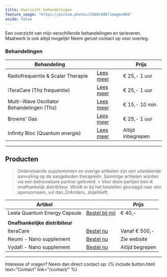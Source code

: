 ```yaml
---
title: Overzicht behandelingen
feature_image: "https://picsum.photos/2560/600?image=894"
aside: false
---
```


Een overzicht van mijn verschillende behandelingen en tarieveren. Maatwerk is ook altijd mogelijk! Neem gerust contact op voor overleg.

### Behandelingen

| **Behandeling**                            	|                         	|  **Prijs**        |
|-------------------------------------------	|------------------------	  |-----------------	|
| Radiofrequentie & Scalar Therapie         	| [Lees meer](http://#/)  	| € 25,- 1 uur    	|
| iTeraCare (Thz frequentie)                	| [Lees meer](http://#/) 	  | € 25,- 1 uur    	|
| Multi-Wave Oscillator Behandelingen (Thz) 	| [Lees meer](http://#/)   	| € 15,- 10 min   	|
| Browns' Gas                               	| [Lees meer](http://#/) 	  | € 25,- 1 uur    	|
| Infinity Bloc (Quantum energie)           	| [Lees meer](http://#/) 	  | Altijd inbegrepen 	|

---

## Producten

> Onderstaande supplementen en overige artikelen zijn een uitstekende aanvulling op de aangeboden therapieën. Sommige artikelen worden via een betrouwbare partner geleverd. > Voor deze partijen ben ik onafhankelijk distribiteur. Wordt er bij het bestellen gevraagd naar een sponsornaam, vul dan_DrAnders_ alsjeblieft.

| **Artikel**                     	|                                                      	| _Prijs_         	|
|---------------------------------	|------------------------------------------------------	|-----------------	|
| Leela Quantum Energy Capsule    	| [Bestel bij mij](/contact/)                          	| € 40,-          	|
|                                 	|                                                      	|                 	|
| **Onafhankelijke distribiteur** 	|                                                      	|                 	|
| IteraCare                       	| [Bestel nu](https://www.thzforyou.nl/producten-thz/) 	| Vanaf € 500,-   	|
| Neumi - Nano supplement         	| [Bestel nu](https://dokteranders.neumi.com/)         	| Zie website     	|
| Vydafi - Nano supplement        	| [Bestel nu](https://vidafyglobal.com/dranders)       	| Altijd begrepen 	|

---
Interesse of vragen? Neem dan direct contact op: 
{% include button.html text="Contact" link="/contact/" %}
